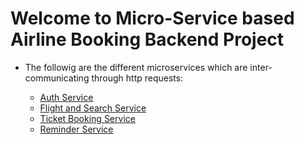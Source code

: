 # Welcome to Micro-Service based Airline Booking Backend Project

- The followig are the different microservices which are inter-communicating through http requests:

  - [Auth Service](https://github.com/debjyoti-m28/Auth_Service)
  - [Flight and Search Service](https://github.com/debjyoti-m28/FlightsAndSearchService)
  - [Ticket Booking Service](https://github.com/debjyoti-m28/AirlineTicketBookingService)
  - [Reminder Service]()

